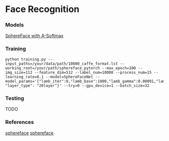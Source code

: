 # Face Recognition

### Models
[SphereFace with A-Softmax](https://arxiv.org/abs/1704.08063)

### Training
```
python training.py --input_paths=/your/data/path/10000_caffe_format.lst --working_root=/your/path/sphereface_pytorch --max_epoch=100 --img_size=112 --feature_dim=512 --label_num=10000 --process_num=15 --learning_rate=0.1 --model=SphereFaceNet --model_params='{"lamb_iter":0,"lamb_base":1000,"lamb_gamma":0.00001,"lamb_power":1,"lamb_min":500, "layer_type": "20layer"}' --try=0 --gpu_device=1 --batch_size=32
```

### Testing
TODO

### References
[sphereface](https://github.com/wy1iu/sphereface)
[sphereface](https://github.com/clcarwin/sphereface_pytorch)

